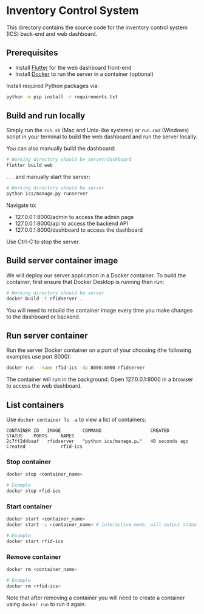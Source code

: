 # Inventory Control System

This directory contains the source code for the inventory control system (ICS) back-end and web dashboard.

## Prerequisites

- Install [Flutter](https://docs.flutter.dev/get-started/install) for the web dashboard front-end
- Install [Docker](https://docs.docker.com/get-docker/) to run the server in a container (optional)

Install required Python packages via:

```bash
python -m pip install -r requirements.txt
```

## Build and run locally

Simply run the `run.sh` (Mac and Unix-like systems) or `run.cmd` (Windows) script in your terminal to build the web dashboard and run the server locally.

You can also manually build the dashboard:

```bash
# Working directory should be server/dashboard
flutter build web
```

. . . and manually start the server:


```bash
# Working directory should be server
python ics/manage.py runserver
```

Navigate to:
- 127.0.0.1:8000/admin to access the admin page
- 127.0.0.1:8000/api to access the backend API
- 127.0.0.1:8000/dashboard to access the dashboard

Use Ctrl-C to stop the server.

## Build server container image

We will deploy our server application in a Docker container. To build the container, first ensure that Docker Desktop is running then run:

```bash
# Working directory should be server
docker build -t rfidserver .
```

You will need to rebuild the container image every time you make changes to the dashboard or backend.


## Run server container

Run the server Docker container on a port of your choosing (the following examples use port 8000):

 ```bash
 docker run --name rfid-ics -dp 8000:8000 rfidserver
 ```

The container will run in the background. Open 127.0.0.1:8000 in a browser to access the web dashboard.

## List containers

Use `docker container ls -a` to view a list of containers:

```
CONTAINER ID   IMAGE        COMMAND                  CREATED          STATUS    PORTS     NAMES
2c7ff2d4baaf   rfidserver   "python ics/manage.p…"   40 seconds ago   Created             rfid-ics
```

### Stop container

```bash
docker stop <container_name>

# Example
docker stop rfid-ics
```

### Start container

```bash
docker start <container_name>
docker start -i <container_name> # interactive mode, will output stdout to console

# Example
docker start rfid-ics
```

### Remove container

```bash
docker rm <container_name>

# Example
docker rm <rfid-ics>
```

Note that after removing a container you will need to create a container using `docker run` to run it again.